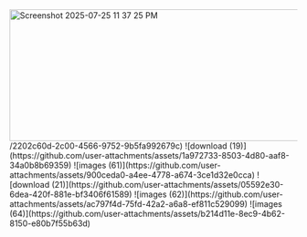 
<img width="789" height="231" alt="Screenshot 2025-07-25 11 37 25 PM" src="https://github.com/user-attachments/assets/eb61d991-fcf3-4d88-8e0c-c06329939b51" />
/2202c60d-2c00-4566-9752-9b5fa992679c)
![download (19)](https://github.com/user-attachments/assets/1a972733-8503-4d80-aaf8-34a0b8b69359)
![images (61)](https://github.com/user-attachments/assets/900ceda0-a4ee-4778-a674-3ce1d32e0cca)
![download (21)](https://github.com/user-attachments/assets/05592e30-6dea-420f-881e-bf3406f61589)
![images (62)](https://github.com/user-attachments/assets/ac797f4d-75fd-42a2-a6a8-ef811c529099)
![images (64)](https://github.com/user-attachments/assets/b214d11e-8ec9-4b62-8150-e80b7f55b63d)
